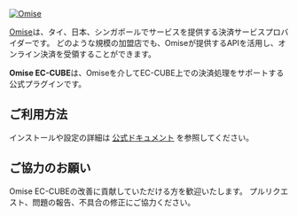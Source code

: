 <!--- KEEP START --->
[![Omise](https://cdn.omise.co/assets/omise.png)](https://www.omise.co/developers)

[Omise](https://www.omise.co/ja)は、タイ、日本、シンガポールでサービスを提供する決済サービスプロバイダーです。
どのような規模の加盟店でも、Omiseが提供するAPIを活用し、オンライン決済を受領することができます。
<!--- KEEP END --->

**Omise EC-CUBE**は、Omiseを介してEC-CUBE上での決済処理をサポートする公式プラグインです。

## ご利用方法

インストールや設定の詳細は [公式ドキュメント](https://www.omise.co/ja/eccube-plugin) を参照してください。

## ご協力のお願い

Omise EC-CUBEの改善に貢献していただける方を歓迎いたします。
プルリクエスト、問題の報告、不具合の修正にご協力ください。

